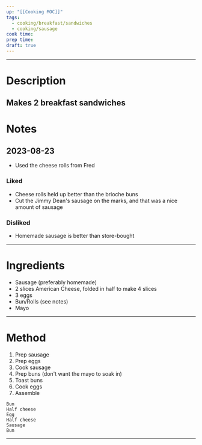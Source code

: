 ```yaml
---
up: "[[Cooking MOC]]"
tags:
  - cooking/breakfast/sandwiches
  - cooking/sausage
cook time: 
prep time: 
draft: true
---
```

---
# Description
Makes 2 breakfast sandwiches
---
# Notes
## 2023-08-23
* Used the cheese rolls from Fred
### Liked
* Cheese rolls held up better than the brioche buns
* Cut the Jimmy Dean's sausage on the marks, and that was a nice amount of sausage
### Disliked
* Homemade sausage is better than store-bought
---
# Ingredients
* Sausage (preferably homemade)
* 2 slices American Cheese, folded in half to make 4 slices
* 3 eggs
* Bun/Rolls (see notes)
* Mayo
---
# Method
1. Prep sausage
2. Prep eggs
3. Cook sausage
4. Prep buns (don't want the mayo to soak in)
5. Toast buns
6. Cook eggs
7. Assemble
```
Bun
Half cheese
Egg
Half cheese
Sausage
Bun
```
---